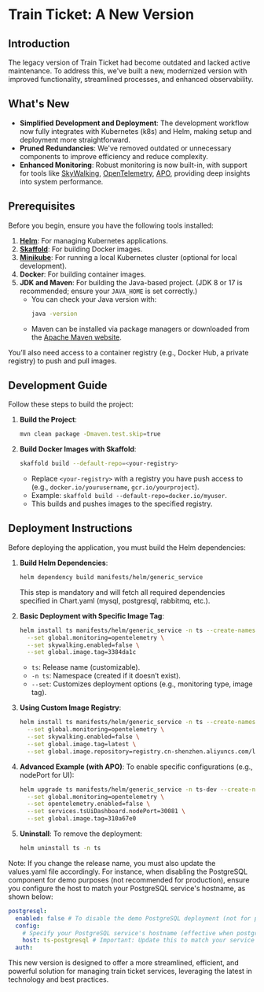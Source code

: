 # Train Ticket: A New Version

## Introduction

The legacy version of Train Ticket had become outdated and lacked active maintenance. To address this, we've built a new, modernized version with improved functionality, streamlined processes, and enhanced observability.

## What's New

- **Simplified Development and Deployment**: The development workflow now fully integrates with Kubernetes (k8s) and Helm, making setup and deployment more straightforward.
- **Pruned Redundancies**: We've removed outdated or unnecessary components to improve efficiency and reduce complexity.
- **Enhanced Monitoring**: Robust monitoring is now built-in, with support for tools like [SkyWalking](https://skywalking.apache.org/), [OpenTelemetry](https://opentelemetry.io/), [APO](https://kindlingx.com/docs/APO%20%E5%90%91%E5%AF%BC%E5%BC%8F%E5%8F%AF%E8%A7%82%E6%B5%8B%E6%80%A7%E4%B8%AD%E5%BF%83/%E5%AE%89%E8%A3%85%E6%89%8B%E5%86%8C/%E5%BF%AB%E9%80%9F%E9%83%A8%E7%BD%B2/%E5%BF%AB%E9%80%9F%E5%BC%80%E5%A7%8B), providing deep insights into system performance.

## Prerequisites

Before you begin, ensure you have the following tools installed:

1. **[Helm](https://helm.sh/docs/intro/install/)**: For managing Kubernetes applications.
2. **[Skaffold](https://skaffold.dev/docs/install/)**: For building Docker images.
3. **[Minikube](https://minikube.sigs.k8s.io/docs/start/)**: For running a local Kubernetes cluster (optional for local development).
4. **Docker**: For building container images.
5. **JDK and Maven**: For building the Java-based project. (JDK 8 or 17 is recommended; ensure your `JAVA_HOME` is set correctly.)
   - You can check your Java version with:
     ```bash
     java -version
     ```
   - Maven can be installed via package managers or downloaded from the [Apache Maven website](https://maven.apache.org/download.cgi).

You’ll also need access to a container registry (e.g., Docker Hub, a private registry) to push and pull images.


## Development Guide

Follow these steps to build the project:

1. **Build the Project**:
   ```bash
   mvn clean package -Dmaven.test.skip=true
   ```

2. **Build Docker Images with Skaffold**:
   ```bash
   skaffold build --default-repo=<your-registry>
   ```
   - Replace `<your-registry>` with a registry you have push access to (e.g., `docker.io/yourusername`, `gcr.io/yourproject`).
   - Example: `skaffold build --default-repo=docker.io/myuser`.
   - This builds and pushes images to the specified registry.


## Deployment Instructions

Before deploying the application, you must build the Helm dependencies:

1. **Build Helm Dependencies**:
   ```bash
   helm dependency build manifests/helm/generic_service
   ```
   This step is mandatory and will fetch all required dependencies specified in Chart.yaml (mysql, postgresql, rabbitmq, etc.).

2. **Basic Deployment with Specific Image Tag**:
   ```bash
   helm install ts manifests/helm/generic_service -n ts --create-namespace \
     --set global.monitoring=opentelemetry \
     --set skywalking.enabled=false \
     --set global.image.tag=3384da1c
   ```
   - `ts`: Release name (customizable).
   - `-n ts`: Namespace (created if it doesn’t exist).
   - `--set`: Customizes deployment options (e.g., monitoring type, image tag).

3. **Using Custom Image Registry**:
   ```bash
   helm install ts manifests/helm/generic_service -n ts --create-namespace \
     --set global.monitoring=opentelemetry \
     --set skywalking.enabled=false \
     --set global.image.tag=latest \
     --set global.image.repository=registry.cn-shenzhen.aliyuncs.com/lincyaw
   ```

4. **Advanced Example (with APO)**:
   To enable specific configurations (e.g., nodePort for UI):
   ```bash
   helm upgrade ts manifests/helm/generic_service -n ts-dev --create-namespace \
     --set global.monitoring=opentelemetry \
     --set opentelemetry.enabled=false \
     --set services.tsUiDashboard.nodePort=30081 \
     --set global.image.tag=310a67e0
   ```

5. **Uninstall**:
   To remove the deployment:
   ```bash
   helm uninstall ts -n ts
   ```

Note: If you change the release name, you must also update the values.yaml file accordingly. For instance, when disabling the PostgreSQL component for demo purposes (not recommended for production), ensure you configure the host to match your PostgreSQL service's hostname, as shown below:

```yaml
postgresql:
  enabled: false # To disable the demo PostgreSQL deployment (not for production use).
  config:
    # Specify your PostgreSQL service's hostname (effective when postgresql.enabled is false).
    host: ts-postgresql # Important: Update this to match your service name!
  auth:
```

This new version is designed to offer a more streamlined, efficient, and powerful solution for managing train ticket services, leveraging the latest in technology and best practices.